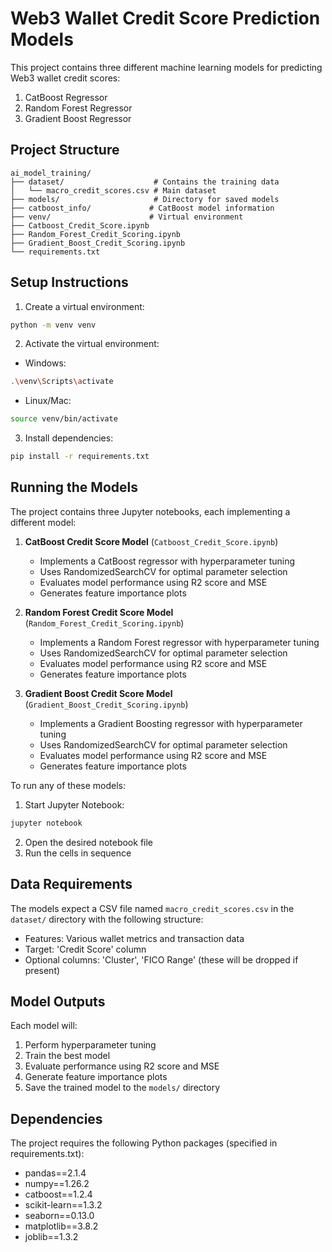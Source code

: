 # Web3 Wallet Credit Score Prediction Models

This project contains three different machine learning models for predicting Web3 wallet credit scores:
1. CatBoost Regressor
2. Random Forest Regressor
3. Gradient Boost Regressor

## Project Structure

```
ai_model_training/
├── dataset/                    # Contains the training data
│   └── macro_credit_scores.csv # Main dataset
├── models/                     # Directory for saved models
├── catboost_info/             # CatBoost model information
├── venv/                      # Virtual environment
├── Catboost_Credit_Score.ipynb
├── Random_Forest_Credit_Scoring.ipynb
├── Gradient_Boost_Credit_Scoring.ipynb
└── requirements.txt
```

## Setup Instructions

1. Create a virtual environment:
```bash
python -m venv venv
```

2. Activate the virtual environment:
- Windows:
```bash
.\venv\Scripts\activate
```
- Linux/Mac:
```bash
source venv/bin/activate
```

3. Install dependencies:
```bash
pip install -r requirements.txt
```

## Running the Models

The project contains three Jupyter notebooks, each implementing a different model:

1. **CatBoost Credit Score Model** (`Catboost_Credit_Score.ipynb`)
   - Implements a CatBoost regressor with hyperparameter tuning
   - Uses RandomizedSearchCV for optimal parameter selection
   - Evaluates model performance using R2 score and MSE
   - Generates feature importance plots

2. **Random Forest Credit Score Model** (`Random_Forest_Credit_Scoring.ipynb`)
   - Implements a Random Forest regressor with hyperparameter tuning
   - Uses RandomizedSearchCV for optimal parameter selection
   - Evaluates model performance using R2 score and MSE
   - Generates feature importance plots

3. **Gradient Boost Credit Score Model** (`Gradient_Boost_Credit_Scoring.ipynb`)
   - Implements a Gradient Boosting regressor with hyperparameter tuning
   - Uses RandomizedSearchCV for optimal parameter selection
   - Evaluates model performance using R2 score and MSE
   - Generates feature importance plots

To run any of these models:

1. Start Jupyter Notebook:
```bash
jupyter notebook
```

2. Open the desired notebook file
3. Run the cells in sequence

## Data Requirements

The models expect a CSV file named `macro_credit_scores.csv` in the `dataset/` directory with the following structure:
- Features: Various wallet metrics and transaction data
- Target: 'Credit Score' column
- Optional columns: 'Cluster', 'FICO Range' (these will be dropped if present)

## Model Outputs

Each model will:
1. Perform hyperparameter tuning
2. Train the best model
3. Evaluate performance using R2 score and MSE
4. Generate feature importance plots
5. Save the trained model to the `models/` directory

## Dependencies

The project requires the following Python packages (specified in requirements.txt):
- pandas==2.1.4
- numpy==1.26.2
- catboost==1.2.4
- scikit-learn==1.3.2
- seaborn==0.13.0
- matplotlib==3.8.2
- joblib==1.3.2 
